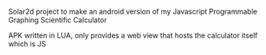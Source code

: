 Solar2d project to make an android version of my Javascript Programmable Graphing Scientific Calculator


APK written in LUA, only provides a web view that hosts the calculator itself which is JS
